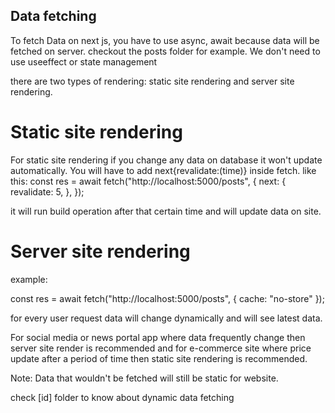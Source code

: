 ## Data fetching
To fetch Data on next js, you have to use async, await because data will be fetched on server. checkout the posts folder for example.
We don't need to use useeffect or state management

there are two types of rendering: static site rendering and server site rendering.

<h1>Static site rendering</h1>

For static site rendering if you change any data on database it won't update automatically. You will have to add next{revalidate:(time)} inside fetch. like this: 
const res = await fetch("http://localhost:5000/posts", {
    next: {
      revalidate: 5,
    },
  });

  it will run build operation after that certain time and will update data on site.

<h1>Server site rendering</h1>

example:

  const res = await fetch("http://localhost:5000/posts", {
   cache: "no-store"
  });


for every user request data will change dynamically and will see latest data.



  For social media or news portal app where data frequently change then server site render is recommended and for e-commerce site where price update after a period of time then static site rendering is recommended.

Note: Data that wouldn't be fetched will still be static for website.


check [id] folder to know about dynamic data fetching